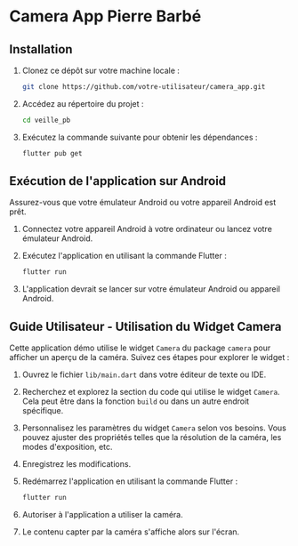 # Camera App Pierre Barbé

## Installation

1. Clonez ce dépôt sur votre machine locale :

    ```bash
    git clone https://github.com/votre-utilisateur/camera_app.git
    ```

2. Accédez au répertoire du projet :

    ```bash
    cd veille_pb
    ```

3. Exécutez la commande suivante pour obtenir les dépendances :

    ```bash
    flutter pub get
    ```

## Exécution de l'application sur Android

Assurez-vous que votre émulateur Android ou votre appareil Android est prêt.

1. Connectez votre appareil Android à votre ordinateur ou lancez votre émulateur Android.

2. Exécutez l'application en utilisant la commande Flutter :

    ```bash
    flutter run
    ```

3. L'application devrait se lancer sur votre émulateur Android ou appareil Android.

## Guide Utilisateur - Utilisation du Widget Camera

Cette application démo utilise le widget `Camera` du package `camera` pour afficher un aperçu de la caméra. Suivez ces étapes pour explorer le widget :

1. Ouvrez le fichier `lib/main.dart` dans votre éditeur de texte ou IDE.

2. Recherchez et explorez la section du code qui utilise le widget `Camera`. Cela peut être dans la fonction `build` ou dans un autre endroit spécifique.

3. Personnalisez les paramètres du widget `Camera` selon vos besoins. Vous pouvez ajuster des propriétés telles que la résolution de la caméra, les modes d'exposition, etc.

4. Enregistrez les modifications.

5. Redémarrez l'application en utilisant la commande Flutter :

    ```bash
    flutter run
    ```

6. Autoriser à l'application a utiliser la caméra.

7. Le contenu  capter par la caméra s'affiche alors sur l'écran.
